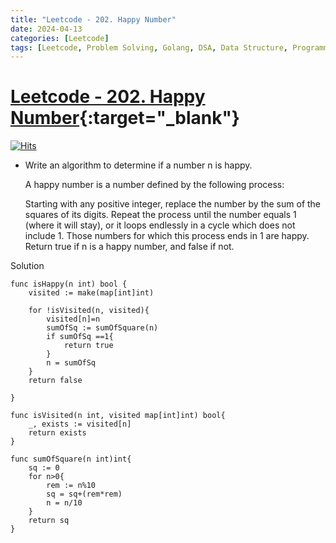 ```yaml
---
title: "Leetcode - 202. Happy Number"
date: 2024-04-13
categories: [Leetcode]
tags: [Leetcode, Problem Solving, Golang, DSA, Data Structure, Programming, Algorithm, Hash Table, Math, Two Pointer]
---
```


# [Leetcode - 202. Happy Number](https://leetcode.com/problems/happy-number/description/){:target="_blank"}
[![Hits](https://hits.sh/mokhlesurr031.github.io/posts/leetcode-happy-number.svg)](https://hits.sh/mokhlesurr031.github.io/posts/leetcode-happy-number/)

- Write an algorithm to determine if a number n is happy.

  A happy number is a number defined by the following process:

  Starting with any positive integer, replace the number by the sum of the squares of its digits.
  Repeat the process until the number equals 1 (where it will stay), or it loops endlessly in a cycle which does not include 1.
  Those numbers for which this process ends in 1 are happy.
  Return true if n is a happy number, and false if not.

Solution
```
func isHappy(n int) bool {
    visited := make(map[int]int)

    for !isVisited(n, visited){
        visited[n]=n
        sumOfSq := sumOfSquare(n)
        if sumOfSq ==1{
            return true
        }
        n = sumOfSq
    }
    return false

}

func isVisited(n int, visited map[int]int) bool{
    _, exists := visited[n]
    return exists
}

func sumOfSquare(n int)int{
    sq := 0
    for n>0{
        rem := n%10
        sq = sq+(rem*rem)
        n = n/10
    }
    return sq
}

```
